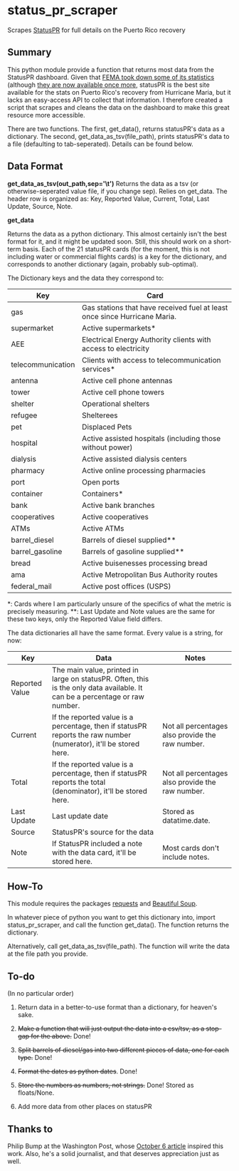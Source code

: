# status_pr_scraper
Scrapes <a href=status.pr>StatusPR</a> for full details on the Puerto Rico recovery

## Summary

This python module provide a function that returns most data from the StatusPR dashboard. Given that 
<a href="https://www.theatlantic.com/politics/archive/2017/10/why-did-fema-remove-stats-about-puerto-ricos-recovery/542343/">FEMA took  down some of its statistics</a> (although <a href="https://twitter.com/wpjenna/status/916364778502803456">they are now available once more</a>,
statusPR is the best site available for the stats on Puerto Rico's recovery from Hurricane Maria, but it lacks an easy-access API to collect that information.
I therefore created a script that scrapes and cleans the data on the dashboard to make this great resource more accessible.

There are two functions. The first, get_data(), returns statusPR's data as a dictionary. The second, get_data_as_tsv(file_path), prints statusPR's data to a file (defaulting to tab-seperated). Details can be found below.

## Data Format

**get_data_as_tsv(out_path,sep='\t')**
Returns the data as a tsv (or otherwise-seperated value file, if you change sep).  Relies on get_data.
The header row is organized as: Key, Reported Value, Current, Total, Last Update, Source, Note.

**get_data**

Returns the data as a python dictionary. This almost certainly isn't the best format for it, and it might be updated soon.
Still, this should work on a short-term basis.
Each of the 21 statusPR cards (for the moment, this is not including water or commercial flights cards) is a key for the dictionary, and corresponds to another dictionary (again, probably sub-optimal).

The Dictionary keys and the data they correspond to:

Key | Card
--- | ---
gas | Gas stations that have received fuel at least once since Hurricane Maria.
supermarket | Active supermarkets\*
AEE | Electrical Energy Authority clients with access to electricity
telecommunication | Clients with access to telecommunication services\*
antenna | Active cell phone antennas
tower | Active cell phone towers
shelter | Operational shelters
refugee | Shelterees
pet | Displaced Pets
hospital | Active assisted hospitals (including those without power)
dialysis | Active assisted dialysis centers
pharmacy | Active online processing pharmacies
port | Open ports
container | Containers\*
bank | Active bank branches
cooperatives | Active cooperatives
ATMs | Active ATMs
barrel_diesel | Barrels of diesel supplied\*\*
barrel_gasoline | Barrels of gasoline supplied\*\*
bread | Active buisenesses processing bread
ama | Active Metropolitan Bus Authority routes
federal_mail | Active post offices (USPS)

\*: Cards where I am particularly unsure of the specifics of what the metric is precisely measuring.
\*\*: Last Update and Note values are the same for these two keys, only the Reported Value field differs.

The data dictionaries all have the same format. Every value is a string, for now:

Key | Data | Notes
--- | --- | --- |
Reported Value | The main value, printed in large on statusPR. Often, this is the only data available. It can be a percentage or raw number. |
Current | If the reported value is a percentage, then if statusPR reports the raw number (numerator), it'll be stored here. | Not all percentages also provide the raw number.
Total | If the reported value is a percentage, then if statusPR reports the total (denominator), it'll be stored here. | Not all percentages also provide the raw number.
Last Update | Last update date | Stored as datatime.date.
Source | StatusPR's source for the data |
Note | If StatusPR included a note with the data card, it'll be stored here. | Most cards don't include notes.

## How-To

This module requires the packages <a href="http://docs.python-requests.org/en/master/">requests</a> and
<a href="https://www.crummy.com/software/BeautifulSoup/">Beautiful Soup</a>.

In whatever piece of python you want to get this dictionary into, import status_pr_scraper, and call the function get_data().
The function returns the dictionary.

Alternatively, call get_data_as_tsv(file_path). The function will write the data at the file path you provide.

## To-do

(In no particular order)

1. Return data in a better-to-use format than a dictionary, for heaven's sake.

2. ~~Make a function that will just output the data into a csv/tsv, as a stop-gap for the above.~~ Done!

3. ~~Split barrels of diesel/gas into two different pieces of data, one for each type.~~ Done!

4. ~~Format the dates as python dates~~. Done!

5. ~~Store the numbers as numbers, not strings.~~ Done! Stored as floats/None.

6. Add more data from other places on statusPR

## Thanks to

Philip Bump at the Washington Post, whose <a href="https://www.washingtonpost.com/news/politics/wp/2017/10/06/fema-buried-updates-on-puerto-rico-here-they-are/?utm_term=.701ef12a9d67">October 6 article</a> inspired this work. Also, he's a solid journalist, and that deserves appreciation just as well.
